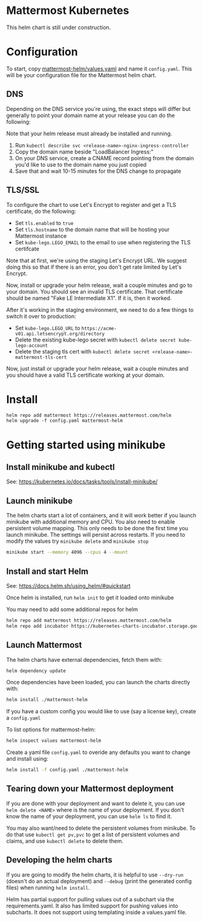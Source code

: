 Mattermost Kubernetes
==========================

This helm chart is still under construction.

# Configuration

To start, copy [mattermost-helm/values.yaml](https://github.com/mattermost/mattermost-kubernetes/blob/master/mattermost-helm/values.yaml) and name it `config.yaml`. This will be your configuration file for the Mattermost helm chart.

## DNS

Depending on the DNS service you're using, the exact steps will differ but generally to point your domain name at your release you can do the following:

Note that your helm release must already be installed and running.

1. Run `kubectl describe svc <release-name>-nginx-ingress-controller`
2. Copy the domain name beside "LoadBalancer Ingress:"
3. On your DNS service, create a CNAME record pointing from the domain you'd like to use to the domain name you just copied
4. Save that and wait 10-15 minutes for the DNS change to propagate

## TLS/SSL

To configure the chart to use Let's Encrypt to register and get a TLS certificate, do the following:

* Set `tls.enabled` to `true`
* Set `tls.hostname` to the domain name that will be hosting your Mattermost instance
* Set `kube-lego.LEGO_EMAIL` to the email to use when registering the TLS certifcate

Note that at first, we're using the staging Let's Encrypt URL. We suggest doing this so that if there is an error, you don't get rate limited by Let's Encrypt.

Now, install or upgrade your helm release, wait a couple minutes and go to your domain. You should see an invalid TLS certificate. That certificate should be named "Fake LE Intermediate X1". If it is, then it worked.

After it's working in the staging environment, we need to do a few things to switch it over to production:

* Set `kube-lego.LEGO_URL` to `https://acme-v01.api.letsencrypt.org/directory`
* Delete the existing kube-lego secret with `kubectl delete secret kube-lego-account`
* Delete the staging tls cert with `kubectl delete secret <release-name>-mattermost-tls-cert`

Now, just install or upgrade your helm release, wait a couple minutes and you should have a valid TLS certificate working at your domain.

# Install

```
helm repo add mattermost https://releases.mattermost.com/helm
helm upgrade -f config.yaml mattermost-helm
```

# Getting started using minikube

## Install minikube and kubectl

See: https://kubernetes.io/docs/tasks/tools/install-minikube/

## Launch minikube

The helm charts start a lot of containers, and it will work better if you 
launch minikube with additional memory and CPU. You also need to enable 
persistent volume mapping. This only needs to be done the first time you launch
minikube. The settings will persist across restarts. If you need to modify the
values try `minikube delete` and `minikube stop`

```bash
minikube start --memory 4096 --cpus 4 --mount
```

## Install and start Helm

See: https://docs.helm.sh/using_helm/#quickstart

Once helm is installed, run `helm init` to get it loaded onto minikube

You may need to add some additional repos for helm

```bash
helm repo add mattermost https://releases.mattermost.com/helm
helm repo add incubator https://kubernetes-charts-incubator.storage.googleapis.com/
```

## Launch Mattermost

The helm charts have external dependencies, fetch them with:

```bash
helm dependency update
```

Once dependencies have been loaded, you can launch the charts directly with:
```bash
helm install ./mattermost-helm
```

If you have a custom config you would like to use (say a license key), create a `config.yaml` 

To list options for mattermost-helm:

```bash
helm inspect values mattermost-helm
```

Create a yaml file `config.yaml` to overide any defaults you want to change and
install using:

```bash
helm install -f config.yaml ./mattermost-helm
```

## Tearing down your Mattermost deployment

If you are done with your deployment and want to delete it, you can use 
`helm delete <NAME>` where <NAME> is the name of your deployment. If you don't
know the name of your deployment, you can use `helm ls` to find it.

You may also want/need to delete the persistent volumes from minikube. To do 
that use `kubectl get pv,pvc` to get a list of persistent volumes and claims, 
and use `kubectl delete` to delete them.

## Developing the helm charts

If you are going to modify the helm charts, it is helpful to use `--dry-run`
(doesn't do an actual deployment) and `--debug` (print the generated config
files) when running `helm install`.

Helm has partial support for pulling values out of a subchart via the 
requirements.yaml. It also has limited support for pushing values into 
subcharts. It does not support using templating inside a values.yaml file.

